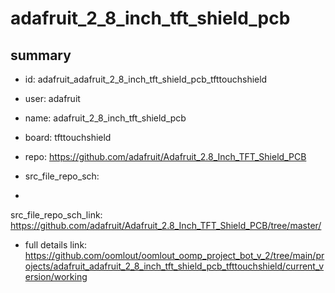 # adafruit_2_8_inch_tft_shield_pcb
 
## summary 
* id: adafruit_adafruit_2_8_inch_tft_shield_pcb_tfttouchshield
* user: adafruit
* name: adafruit_2_8_inch_tft_shield_pcb
* board: tfttouchshield
* repo: https://github.com/adafruit/Adafruit_2.8_Inch_TFT_Shield_PCB



* src_file_repo_sch: 
*
 src_file_repo_sch_link: https://github.com/adafruit/Adafruit_2.8_Inch_TFT_Shield_PCB/tree/master/
* full details link: https://github.com/oomlout/oomlout_oomp_project_bot_v_2/tree/main/projects/adafruit_adafruit_2_8_inch_tft_shield_pcb_tfttouchshield/current_version/working  






